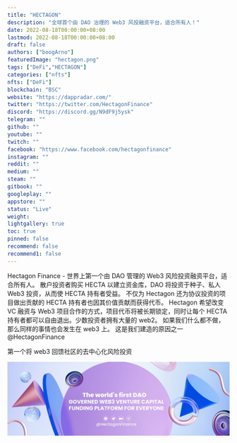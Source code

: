 ```yaml
---
title: "HECTAGON"
description: "全球首个由 DAO 治理的 Web3 风投融资平台，适合所有人！"
date: 2022-08-18T00:00:00+08:00
lastmod: 2022-08-18T00:00:00+08:00
draft: false
authors: ["boogArno"]
featuredImage: "hectagon.png"
tags: ["DeFi","HECTAGON"]
categories: ["nfts"]
nfts: ["DeFi"]
blockchain: "BSC"
website: "https://dappradar.com/"
twitter: "https://twitter.com/HectagonFinance"
discord: "https://discord.gg/N9dF9j5ysk"
telegram: ""
github: ""
youtube: ""
twitch: ""
facebook: "https://www.facebook.com/hectagonfinance"
instagram: ""
reddit: ""
medium: ""
steam: ""
gitbook: ""
googleplay: ""
appstore: ""
status: "Live"
weight: 
lightgallery: true
toc: true
pinned: false
recommend: false
recommend1: false
---
```

Hectagon Finance - 世界上第一个由 DAO 管理的 Web3 风险投资融资平台，适合所有人。 散户投资者购买 HECTA 以建立资金库，DAO 将投资于种子、私人 Web3 投资，从而使 HECTA 持有者受益。 不仅为 Hectagon 还为协议投资的项目做出贡献的 HECTA 持有者也因其价值贡献而获得代币。
Hectagon 希望改变 VC 融资与 Web3 项目合作的方式，项目代币将被长期锁定，同时让每个 HECTA 持有者都可以自由退出。少数投资者拥有大量的 web2。
如果我们什么都不做，那么同样的事情也会发生在 web3 上。
这是我们建造的原因之一
@HectagonFinance

第一个将 web3 回馈社区的去中心化风险投资

![1080x360](1080x360.jpg)